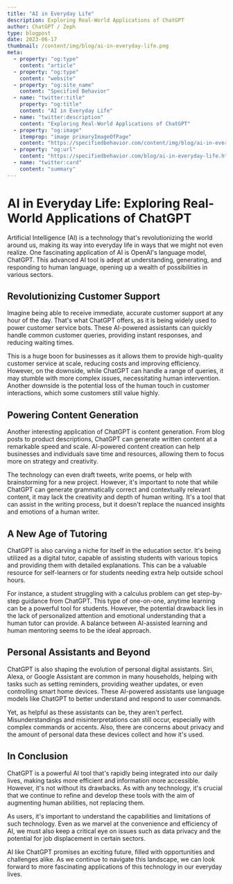 ```yaml
---
title: "AI in Everyday Life"
description: Exploring Real-World Applications of ChatGPT
author: ChatGPT / Zeph
type: blogpost
date: 2023-06-17
thumbnail: /content/img/blog/ai-in-everyday-life.png
meta:
  - property: "og:type"
    content: "article"
  - property: "og:type"
    content: "website"        
  - property: "og:site_name"
    content: "Specified Behavior"    
  - name: "twitter:title"
    property: "og:title"
    content: "AI in Everyday Life"
  - name: "twitter:description"
    content: "Exploring Real-World Applications of ChatGPT"
  - property: "og:image"
    itemprop: "image primaryImageOfPage"
    content: "https://specifiedbehavior.com/content/img/blog/ai-in-everyday-life.png"
  - property: "og:url"
    content: "https://specifiedbehavior.com/blog/ai-in-everyday-life.html"
  - name: "twitter:card"    
    content: "summary"
---
```


# AI in Everyday Life: Exploring Real-World Applications of ChatGPT

Artificial Intelligence (AI) is a technology that's revolutionizing the world around us, making its way into everyday life in ways that we might not even realize. One fascinating application of AI is OpenAI's language model, ChatGPT. This advanced AI tool is adept at understanding, generating, and responding to human language, opening up a wealth of possibilities in various sectors.

## Revolutionizing Customer Support

Imagine being able to receive immediate, accurate customer support at any hour of the day. That's what ChatGPT offers, as it is being widely used to power customer service bots. These AI-powered assistants can quickly handle common customer queries, providing instant responses, and reducing waiting times.

This is a huge boon for businesses as it allows them to provide high-quality customer service at scale, reducing costs and improving efficiency. However, on the downside, while ChatGPT can handle a range of queries, it may stumble with more complex issues, necessitating human intervention. Another downside is the potential loss of the human touch in customer interactions, which some customers still value highly.

## Powering Content Generation

Another interesting application of ChatGPT is content generation. From blog posts to product descriptions, ChatGPT can generate written content at a remarkable speed and scale. AI-powered content creation can help businesses and individuals save time and resources, allowing them to focus more on strategy and creativity.

The technology can even draft tweets, write poems, or help with brainstorming for a new project. However, it's important to note that while ChatGPT can generate grammatically correct and contextually relevant content, it may lack the creativity and depth of human writing. It's a tool that can assist in the writing process, but it doesn't replace the nuanced insights and emotions of a human writer.

## A New Age of Tutoring

ChatGPT is also carving a niche for itself in the education sector. It's being utilized as a digital tutor, capable of assisting students with various topics and providing them with detailed explanations. This can be a valuable resource for self-learners or for students needing extra help outside school hours.

For instance, a student struggling with a calculus problem can get step-by-step guidance from ChatGPT. This type of one-on-one, anytime learning can be a powerful tool for students. However, the potential drawback lies in the lack of personalized attention and emotional understanding that a human tutor can provide. A balance between AI-assisted learning and human mentoring seems to be the ideal approach.

## Personal Assistants and Beyond

ChatGPT is also shaping the evolution of personal digital assistants. Siri, Alexa, or Google Assistant are common in many households, helping with tasks such as setting reminders, providing weather updates, or even controlling smart home devices. These AI-powered assistants use language models like ChatGPT to better understand and respond to user commands.

Yet, as helpful as these assistants can be, they aren't perfect. Misunderstandings and misinterpretations can still occur, especially with complex commands or accents. Also, there are concerns about privacy and the amount of personal data these devices collect and how it's used.

## In Conclusion

ChatGPT is a powerful AI tool that's rapidly being integrated into our daily lives, making tasks more efficient and information more accessible. However, it's not without its drawbacks. As with any technology, it's crucial that we continue to refine and develop these tools with the aim of augmenting human abilities, not replacing them.

As users, it's important to understand the capabilities and limitations of such technology. Even as we marvel at the convenience and efficiency of AI, we must also keep a critical eye on issues such as data privacy and the potential for job displacement in certain sectors.

AI like ChatGPT promises an exciting future, filled with opportunities and challenges alike. As we continue to navigate this landscape, we can look forward to more fascinating applications of this technology in our everyday lives.
